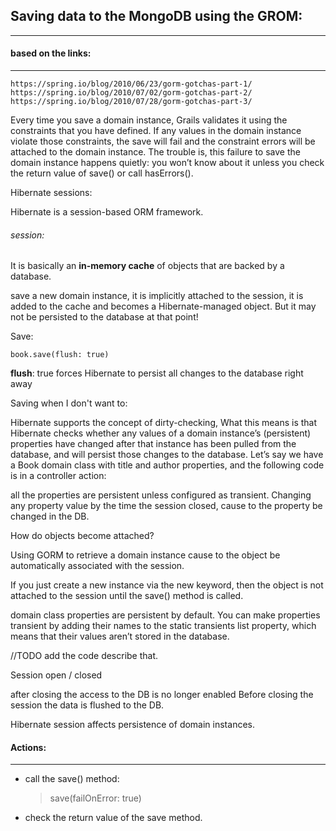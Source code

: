## Saving data to the MongoDB using the GROM: 
-----
#### based on the links:
-----

    https://spring.io/blog/2010/06/23/gorm-gotchas-part-1/
    https://spring.io/blog/2010/07/02/gorm-gotchas-part-2/
    https://spring.io/blog/2010/07/28/gorm-gotchas-part-3/

Every time you save a domain instance, Grails validates it using the constraints that you have defined. 
If any values in the domain instance violate those constraints, the save will fail and the constraint errors will be attached to the domain instance. 
The trouble is, this failure to save the domain instance happens quietly: you won’t know about it unless you check the return value of save() or call hasErrors().


Hibernate sessions:

Hibernate is a session-based ORM framework.

###### session: 
It is basically an **in-memory cache** of objects that are backed by a database.

save a new domain instance, it is implicitly attached to the session, it is added to the cache and becomes a Hibernate-managed object. But it may not be persisted to the database at that point! 


Save:

    book.save(flush: true)
**flush**: true forces Hibernate to persist all changes to the database right away



Saving when I don't want to:

Hibernate supports the concept of dirty-checking, What this means is that Hibernate checks whether any values of a domain instance’s (persistent) properties have changed after that instance has been pulled from the database, and will persist those changes to the database.
Let’s say we have a Book domain class with title and author properties, and the following code is in a controller action:





all the properties are persistent unless configured as transient.
Changing any property value by the time the session closed, cause to the property be changed in the DB.

How do objects become attached?

Using GORM to retrieve a domain instance cause to the object be automatically associated with the session.

If you just create a new instance via the new keyword, then the object is not attached to the session until the save() method is called.

domain class properties are persistent by default.
You can make properties transient by adding their names to the static transients list property, which means that their values aren’t stored in the database.

 //TODO add the code describe that.
 
 Session open / closed
 
 after closing the access to the DB is no longer enabled
 Before closing the session the data is flushed to the DB.

 Hibernate session affects persistence of domain instances.
 
#### Actions:
----
- call the save() method:
   
    > save(failOnError: true)
     
- check the return value of the save method.
 
